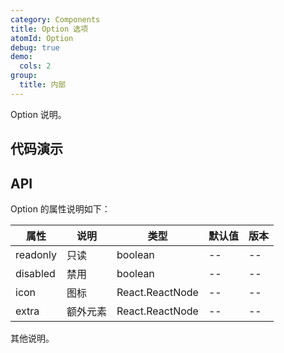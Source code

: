```yaml
---
category: Components
title: Option 选项
atomId: Option
debug: true
demo:
  cols: 2
group:
  title: 内部
---
```


Option 说明。

## 代码演示

<!-- prettier-ignore -->
<code src="./demo/basic.tsx"></code>
<code src="./demo/readonly.tsx"></code>
<code src="./demo/disabled.tsx"></code>
<code src="./demo/icon.tsx"></code>
<code src="./demo/extra.tsx"></code>

## API

Option 的属性说明如下：

| 属性     | 说明     | 类型            | 默认值 | 版本 |
| -------- | -------- | --------------- | ------ | ---- |
| readonly | 只读     | boolean         | --     | --   |
| disabled | 禁用     | boolean         | --     | --   |
| icon     | 图标     | React.ReactNode | --     | --   |
| extra    | 额外元素 | React.ReactNode | --     | --   |

其他说明。
